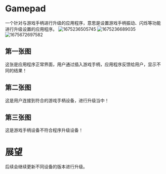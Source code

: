 # Gamepad
一个针对与游戏手柄进行升级的应用程序，意思是设置游戏手柄振动、闪烁等功能进行升级设置的应用程序。
![1675236505745](https://user-images.githubusercontent.com/81725676/216930792-f6d51f3f-fb86-4708-a661-b3d65cd358ca.png)
![1675236689035](https://user-images.githubusercontent.com/81725676/216930799-3ceba5da-8060-41be-8ad8-8ab5d36235ac.png)
![1675672697582](https://user-images.githubusercontent.com/81725676/216930807-e7d1dac8-7140-4e2b-bcdd-41143aa98f53.png)
## 第一张图
这张是应用程序正常界面，用户通过插入游戏手柄，应用程序反馈给用户，显示不同的结果！
## 第二张图
这是用户连接到符合的游戏手柄设备，进行升级当中！
## 第三张图
这是游戏手柄设备不符合程序升级设备！
# 展望
后续会继续更新不同设备的版本进行升级。
